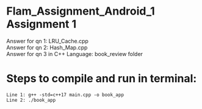 # Flam_Assignment_Android_1 Assignment 1

 Answer for qn 1: LRU_Cache.cpp <br/>
 Answer for qn 2: Hash_Map.cpp <br/>
 Answer for qn 3 in C++ Language: book_review folder <br/>
   # Steps to compile and run in terminal: 
    Line 1: g++ -std=c++17 main.cpp -o book_app
    Line 2: ./book_app

